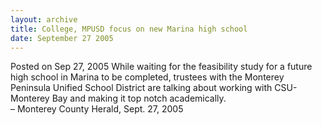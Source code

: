 ```yaml
---
layout: archive
title: College, MPUSD focus on new Marina high school
date: September 27 2005
---
```





<span class="date">Posted on Sep 27, 2005    </span>
While waiting for the feasibility study for a future high school in
Marina to be completed, trustees with the Monterey Peninsula
Unified School District are talking about working with CSU-Monterey
Bay and making it top notch academically.<br>
&#x2013; Monterey County Herald, Sept. 27, 2005<br/></br>




